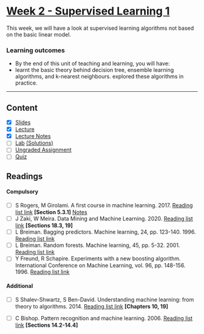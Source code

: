 # [Week 2 - Supervised Learning 1](https://canvas.sussex.ac.uk/courses/31315/pages/week-2-supervised-learning-i?module_item_id=1445745)
This week, we will have a look at supervised learning algorithms not based on the basic linear model. 

### Learning outcomes
- By the end of this unit of teaching and learning, you will have:
- learnt the basic theory behind decision tree, ensemble learning algorithms, and k-nearest neighbours.
explored these algorithms in practice.

---

## Content
- [x] [Slides](https://canvas.sussex.ac.uk/courses/31315/files/5250165?wrap=1)
- [x] [Lecture](https://sussex.cloud.panopto.eu/Panopto/Pages/Viewer.aspx?id=a32813c8-3179-4314-a505-b27900f80b90)
- [x] [Lecture Notes](https://github.com/LukeBirkett/study-planner/blob/main/934G5_Machine_Learning/week_2/ML_W2_Notes.pdf)
- [ ] [Lab](https://github.com/LukeBirkett/study-planner/blob/main/934G5_Machine_Learning/week_2/Week%202.ipynb) [(Solutions)](https://github.com/LukeBirkett/study-planner/blob/main/934G5_Machine_Learning/week_2/Week%202_with%20solutions.ipynb)
- [ ] [Ungraded Assignment](https://github.com/LukeBirkett/study-planner/blob/main/934G5_Machine_Learning/week_2/Week%202_assignments.ipynb)
- [ ] [Quiz](https://canvas.sussex.ac.uk/courses/31315/quizzes/50568)
 
## Readings
#### Compulsory
- [ ] S Rogers, M Girolami. A first course in machine learning. 2017. [Reading list link](https://readinglists.sussex.ac.uk/leganto/nui/citation/20811019840002461?institute=44SUS_INST&auth=SAML) **[Section 5.3.1]** [Notes](https://github.com/LukeBirkett/study-planner/blob/main/934G5_Machine_Learning/week_2/ML_Rodgers_KNN.pdf)
- [ ] J Zaki, W Meira. Data Mining and Machine Learning. 2020. [Reading list link](https://readinglists.sussex.ac.uk/leganto/nui/citation/22133526900002461?institute=44SUS_INST&auth=SAML) **[Sections 18.3, 19]**
- [ ] L Breiman. Bagging predictors. Machine learning, 24, pp. 123-140. 1996. [Reading list link](https://readinglists.sussex.ac.uk/leganto/nui/citation/20811019940002461?institute=44SUS_INST&auth=SAML)
- [ ] L Breiman. Random forests. Machine learning, 45, pp. 5-32. 2001. [Reading list link](https://readinglists.sussex.ac.uk/leganto/nui/citation/20811019940002461?institute=44SUS_INST&auth=SAML)
- [ ] Y Freund, R Schapire. Experiments with a new boosting algorithm. International Conference on Machine Learning, vol. 96, pp. 148-156. 1996. [Reading list link](https://readinglists.sussex.ac.uk/leganto/nui/citation/20811019950002461?institute=44SUS_INST&auth=SAML)

#### Additional
- [ ] S Shalev-Shwartz, S Ben-David. Understanding machine learning: from theory to algorithms. 2014. [Reading list link](https://readinglists.sussex.ac.uk/leganto/nui/citation/20811019830002461?institute=44SUS_INST&auth=SAML) **[Chapters 10, 19]**
- [ ] C Bishop. Pattern recognition and machine learning. 2006. [Reading list link](https://readinglists.sussex.ac.uk/leganto/nui/citation/20811019850002461?institute=44SUS_INST&auth=SAML) **[Sections 14.2-14.4]**

